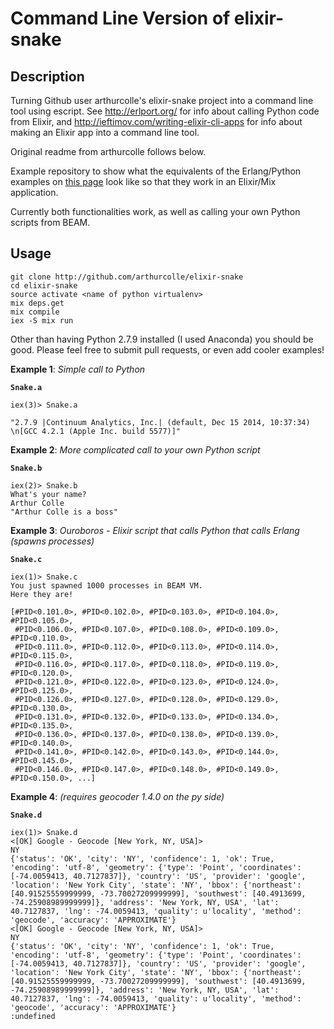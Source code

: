 # Command Line Version of elixir-snake

## Description

Turning Github user arthurcolle's elixir-snake project into a command line tool 
using escript. See http://erlport.org/ for info about calling Python
code from Elixir, and http://ieftimov.com/writing-elixir-cli-apps for info
about making an Elixir app into a command line tool. 



Original readme from arthurcolle follows below.

Example repository to show what the equivalents of the Erlang/Python examples on [this page](http://erlport.org/docs/python.html) look like so that they work in an Elixir/Mix application.

Currently both functionalities work, as well as calling your own Python scripts from BEAM. 

## Usage
```
git clone http://github.com/arthurcolle/elixir-snake
cd elixir-snake
source activate <name of python virtualenv>
mix deps.get
mix compile
iex -S mix run
```
Other than having Python 2.7.9 installed (I used Anaconda) you should be good. Please feel free to submit pull requests, or even add cooler examples! 

**Example 1**: *Simple call to Python*

**```Snake.a```**

```
iex(3)> Snake.a

"2.7.9 |Continuum Analytics, Inc.| (default, Dec 15 2014, 10:37:34) \n[GCC 4.2.1 (Apple Inc. build 5577)]"
```

**Example 2**: *More complicated call to your own Python script*

**```Snake.b```**


```
iex(2)> Snake.b
What's your name?
Arthur Colle
"Arthur Colle is a boss"
```

**Example 3**: *Ouroboros - Elixir script that calls Python that calls Erlang (spawns processes)*

**```Snake.c```**

```
iex(1)> Snake.c
You just spawned 1000 processes in BEAM VM.
Here they are!

[#PID<0.101.0>, #PID<0.102.0>, #PID<0.103.0>, #PID<0.104.0>, #PID<0.105.0>,
 #PID<0.106.0>, #PID<0.107.0>, #PID<0.108.0>, #PID<0.109.0>, #PID<0.110.0>,
 #PID<0.111.0>, #PID<0.112.0>, #PID<0.113.0>, #PID<0.114.0>, #PID<0.115.0>,
 #PID<0.116.0>, #PID<0.117.0>, #PID<0.118.0>, #PID<0.119.0>, #PID<0.120.0>,
 #PID<0.121.0>, #PID<0.122.0>, #PID<0.123.0>, #PID<0.124.0>, #PID<0.125.0>,
 #PID<0.126.0>, #PID<0.127.0>, #PID<0.128.0>, #PID<0.129.0>, #PID<0.130.0>,
 #PID<0.131.0>, #PID<0.132.0>, #PID<0.133.0>, #PID<0.134.0>, #PID<0.135.0>,
 #PID<0.136.0>, #PID<0.137.0>, #PID<0.138.0>, #PID<0.139.0>, #PID<0.140.0>,
 #PID<0.141.0>, #PID<0.142.0>, #PID<0.143.0>, #PID<0.144.0>, #PID<0.145.0>,
 #PID<0.146.0>, #PID<0.147.0>, #PID<0.148.0>, #PID<0.149.0>, #PID<0.150.0>, ...]
```

**Example 4**: *(requires geocoder 1.4.0 on the py side)*


**```Snake.d```**

```
iex(1)> Snake.d
<[OK] Google - Geocode [New York, NY, USA]>
NY
{'status': 'OK', 'city': 'NY', 'confidence': 1, 'ok': True, 'encoding': 'utf-8', 'geometry': {'type': 'Point', 'coordinates': [-74.0059413, 40.7127837]}, 'country': 'US', 'provider': 'google', 'location': 'New York City', 'state': 'NY', 'bbox': {'northeast': [40.91525559999999, -73.70027209999999], 'southwest': [40.4913699, -74.25908989999999]}, 'address': 'New York, NY, USA', 'lat': 40.7127837, 'lng': -74.0059413, 'quality': u'locality', 'method': 'geocode', 'accuracy': 'APPROXIMATE'}
<[OK] Google - Geocode [New York, NY, USA]>
NY
{'status': 'OK', 'city': 'NY', 'confidence': 1, 'ok': True, 'encoding': 'utf-8', 'geometry': {'type': 'Point', 'coordinates': [-74.0059413, 40.7127837]}, 'country': 'US', 'provider': 'google', 'location': 'New York City', 'state': 'NY', 'bbox': {'northeast': [40.91525559999999, -73.70027209999999], 'southwest': [40.4913699, -74.25908989999999]}, 'address': 'New York, NY, USA', 'lat': 40.7127837, 'lng': -74.0059413, 'quality': u'locality', 'method': 'geocode', 'accuracy': 'APPROXIMATE'}
:undefined
```
